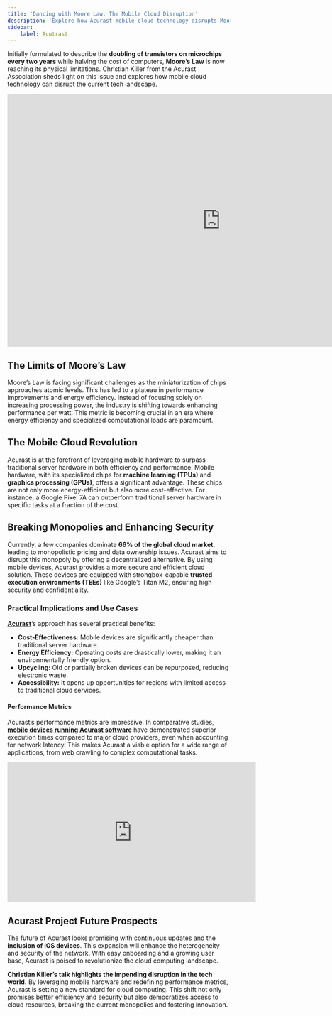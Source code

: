 ```yaml
---
title: 'Dancing with Moore Law: The Mobile Cloud Disruption'
description: 'Explore how Acurast mobile cloud technology disrupts Moore Law limitations with efficient, secure, and cost-effective solutions.'
sidebar:
    label: Acutrast
---
```


Initially formulated to describe the **doubling of transistors on microchips every two years** while halving the cost of computers, **Moore’s Law** is now reaching its physical limitations. Christian Killer from the Acurast Association sheds light on this issue and explores how mobile cloud technology can disrupt the current tech landscape.

<iframe allowfullscreen="allowfullscreen" frameborder="0" height="569" src="https://docs.google.com/presentation/d/e/2PACX-1vR06tmhzbv38LwksPHt8NBepV_RuFJBSl4yref98J05erhqjLbzN6BFZ9xDtUkCSW02hrrfD5wzoLkq/embed?start=false&loop=false&delayms=60000" width="960"></iframe>

## The Limits of Moore’s Law
Moore’s Law is facing significant challenges as the miniaturization of chips approaches atomic levels. This has led to a plateau in performance improvements and energy efficiency. Instead of focusing solely on increasing processing power, the industry is shifting towards enhancing performance per watt. This metric is becoming crucial in an era where energy efficiency and specialized computational loads are paramount.

## The Mobile Cloud Revolution
Acurast is at the forefront of leveraging mobile hardware to surpass traditional server hardware in both efficiency and performance. Mobile hardware, with its specialized chips for **machine learning (TPUs)** and **graphics processing (GPUs)**, offers a significant advantage. These chips are not only more energy-efficient but also more cost-effective. For instance, a Google Pixel 7A can outperform traditional server hardware in specific tasks at a fraction of the cost.

## Breaking Monopolies and Enhancing Security
Currently, a few companies dominate **66% of the global cloud market**, leading to monopolistic pricing and data ownership issues. Acurast aims to disrupt this monopoly by offering a decentralized alternative. By using mobile devices, Acurast provides a more secure and efficient cloud solution. These devices are equipped with strongbox-capable **trusted execution environments (TEEs)** like Google’s Titan M2, ensuring high security and confidentiality.

### **Practical Implications and Use Cases**
[**Acurast**](https://dablock.com/dapps/acurast/)‘s approach has several practical benefits:
- **Cost-Effectiveness:** Mobile devices are significantly cheaper than traditional server hardware.
- **Energy Efficiency:** Operating costs are drastically lower, making it an environmentally friendly option.
- **Upcycling:** Old or partially broken devices can be repurposed, reducing electronic waste.
- **Accessibility:** It opens up opportunities for regions with limited access to traditional cloud services.

#### **Performance Metrics**
Acurast’s performance metrics are impressive. In comparative studies, [**mobile devices running Acurast software**](https://dablock.com/dapps/acurast/) have demonstrated superior execution times compared to major cloud providers, even when accounting for network latency. This makes Acurast a viable option for a wide range of applications, from web crawling to complex computational tasks.

<iframe allowfullscreen="allowfullscreen" frameborder="0" height="315" src="https://www.youtube.com/embed/u6fmRg0dQzk?si=RKd8zb582rLK3Vzv" title="YouTube video player" width="560"></iframe>

## Acurast Project Future Prospects
The future of Acurast looks promising with continuous updates and the **inclusion of iOS devices**. This expansion will enhance the heterogeneity and security of the network. With easy onboarding and a growing user base, Acurast is poised to revolutionize the cloud computing landscape.

**Christian Killer’s talk highlights the impending disruption in the tech world.** By leveraging mobile hardware and redefining performance metrics, Acurast is setting a new standard for cloud computing. This shift not only promises better efficiency and security but also democratizes access to cloud resources, breaking the current monopolies and fostering innovation.